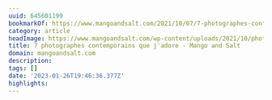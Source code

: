```yaml
---
uuid: 645601199
bookmarkOf: https://www.mangoandsalt.com/2021/10/07/7-photographes-contemporains-jadore/
category: article
headImage: https://www.mangoandsalt.com/wp-content/uploads/2021/10/photographes-contemporains-preferes.jpg
title: 7 photographes contemporains que j'adore - Mango and Salt
domain: mangoandsalt.com
description: 
tags: []
date: '2023-01-26T19:46:36.377Z'
highlights: 
---
```




